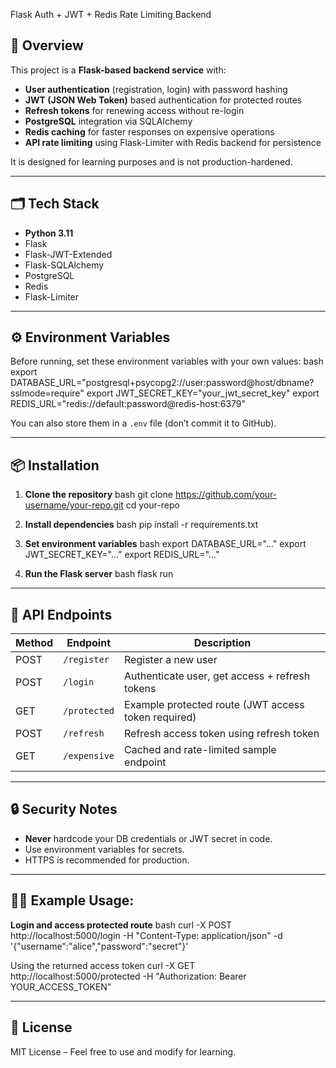  Flask Auth + JWT + Redis Rate Limiting Backend

## 📌 Overview
This project is a **Flask-based backend service** with:

- **User authentication** (registration, login) with password hashing
- **JWT (JSON Web Token)** based authentication for protected routes
- **Refresh tokens** for renewing access without re-login
- **PostgreSQL** integration via SQLAlchemy
- **Redis caching** for faster responses on expensive operations
- **API rate limiting** using Flask-Limiter with Redis backend for persistence

It is designed for learning purposes and is not production-hardened.

---

## 🗂 Tech Stack
- **Python 3.11**
- Flask
- Flask-JWT-Extended
- Flask-SQLAlchemy
- PostgreSQL
- Redis
- Flask-Limiter

---

## ⚙️ Environment Variables
Before running, set these environment variables with your own values:
bash export DATABASE_URL="postgresql+psycopg2://user:password@host/dbname?sslmode=require" export JWT_SECRET_KEY="your_jwt_secret_key" export REDIS_URL="redis://default:password@redis-host:6379"

You can also store them in a `.env` file (don’t commit it to GitHub).

---

## 📦 Installation
1. **Clone the repository**
bash git clone https://github.com/your-username/your-repo.git cd your-repo

2. **Install dependencies**
bash pip install -r requirements.txt

3. **Set environment variables**
bash export DATABASE_URL="..." export JWT_SECRET_KEY="..." export REDIS_URL="..."

4. **Run the Flask server**
bash flask run

---

## 🚀 API Endpoints

| Method | Endpoint       | Description |
|--------|---------------|-------------|
| POST   | `/register`   | Register a new user |
| POST   | `/login`      | Authenticate user, get access + refresh tokens |
| GET    | `/protected`  | Example protected route (JWT access token required) |
| POST   | `/refresh`    | Refresh access token using refresh token |
| GET    | `/expensive`  | Cached and rate-limited sample endpoint |

---

## 🔒 Security Notes
- **Never** hardcode your DB credentials or JWT secret in code.
- Use environment variables for secrets.
- HTTPS is recommended for production.

---

## 🧑‍💻 Example Usage:
**Login and access protected route**
bash curl -X POST http://localhost:5000/login
-H "Content-Type: application/json"
-d '{"username":"alice","password":"secret"}'

Using the returned access token
curl -X GET http://localhost:5000/protected
-H "Authorization: Bearer YOUR_ACCESS_TOKEN"

---

## 📜 License
MIT License – Feel free to use and modify for learning.
